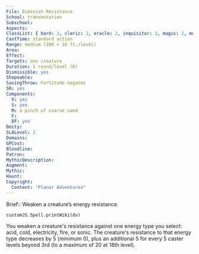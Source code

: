 ```yaml
---
File: Diminish Resistance
School: transmutation
Subschool: 
Aspects: 
ClassList: { bard: 2, cleric: 2, oracle: 2, inquisitor: 2, magus: 2, mesmerist: 2, psychic: 2, sorcerer: 2, wizard: 2, witch: 2 }
CastTime: standard action
Range: medium (100 + 10 ft./level)
Area: 
Effect: 
Targets: one creature
Duration: 1 round/level (D)
Dismissible: yes
Shapeable: 
SavingThrow: Fortitude negates
SR: yes
Components:
  V: yes
  S: yes
  M: a pinch of coarse sand
  F: 
  DF: yes
Deity: 
SLALevel: 2
Domains: 
GPCost: 
Bloodline: 
Patron: 
MythicDescription: 
Augment: 
Mythic: 
Haunt: 
Copyright:
  Content: "Planar Adventures"
---
```

Brief:: Weaken a creature’s energy resistance.

```dataviewjs
customJS.Spell.printWiki(dv)
```

You weaken a creature's resistance against one energy type you select: acid, cold, electricity, fire, or sonic. The creature's resistance to that energy type decreases by 5 (minimum 0), plus an additional 5 for every 5 caster levels beyond 3rd (to a maximum of 20 at 18th level).
